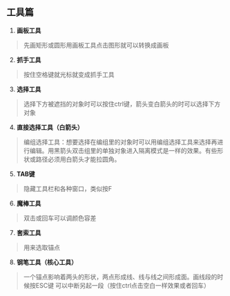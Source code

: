 ## 工具篇

1. **画板工具**
> 先画矩形或圆形用画板工具点击图形就可以转换成画板  

2. **抓手工具**
> 按住空格键就光标就变成抓手工具  

3. **选择工具**
> 选择下方被遮挡的对象时可以按住ctrl键，箭头变白箭头的时可以选择下方对象  

4. **直接选择工具（白箭头）**
> 编组选择工具：想要选择在编组里的对象时可以用编组选择工具来选择再进行编辑。用黑箭头双击组里的单独对象进入隔离模式是一样的效果。有些形状或路径必须用白箭头才能拉圆角。  

5. **TAB键**  
> 隐藏工具栏和各种窗口，类似按F  

6. **魔棒工具**
> 双击或回车可以调颜色容差

7. **套索工具**
> 用来选取锚点  

8. **钢笔工具（核心工具）**
> 一个锚点影响着两头的形状，两点形成线、线与线之间形成面。画线段的时候按ESC键
可以中断另起一段（按住ctrl点击空白一样效果或者回车）
